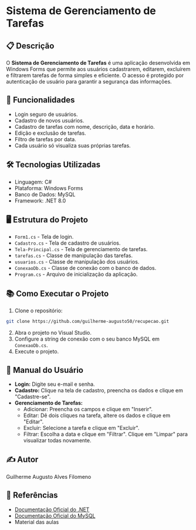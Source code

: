 
# Sistema de Gerenciamento de Tarefas

## 📋 Descrição
O **Sistema de Gerenciamento de Tarefas** é uma aplicação desenvolvida em Windows Forms que permite aos usuários cadastrarem, editarem, excluírem e filtrarem tarefas de forma simples e eficiente. O acesso é protegido por autenticação de usuário para garantir a segurança das informações.

## 🚀 Funcionalidades
- Login seguro de usuários.
- Cadastro de novos usuários.
- Cadastro de tarefas com nome, descrição, data e horário.
- Edição e exclusão de tarefas.
- Filtro de tarefas por data.
- Cada usuário só visualiza suas próprias tarefas.

## 🛠️ Tecnologias Utilizadas
- Linguagem: C#
- Plataforma: Windows Forms
- Banco de Dados: MySQL
- Framework: .NET 8.0

## 🖥️ Estrutura do Projeto
- `Form1.cs` - Tela de login.
- `Cadastro.cs` - Tela de cadastro de usuários.
- `Tela-Principal.cs` - Tela de gerenciamento de tarefas.
- `tarefas.cs` - Classe de manipulação das tarefas.
- `usuarios.cs` - Classe de manipulação dos usuários.
- `ConexaoDb.cs` - Classe de conexão com o banco de dados.
- `Program.cs` - Arquivo de inicialização da aplicação.

## 📚 Como Executar o Projeto
1. Clone o repositório:
```bash
git clone https://github.com/guilherme-augusto50/recupecao.git
```
2. Abra o projeto no Visual Studio.
3. Configure a string de conexão com o seu banco MySQL em `ConexaoDb.cs`.
4. Execute o projeto.

## 👤 Manual do Usuário
- **Login:** Digite seu e-mail e senha.
- **Cadastro:** Clique na tela de cadastro, preencha os dados e clique em "Cadastre-se".
- **Gerenciamento de Tarefas:**
   - Adicionar: Preencha os campos e clique em "Inserir".
   - Editar: Dê dois cliques na tarefa, altere os dados e clique em "Editar".
   - Excluir: Selecione a tarefa e clique em "Excluir".
   - Filtrar: Escolha a data e clique em "Filtrar". Clique em "Limpar" para visualizar todas novamente.

## ✍️ Autor
Guilherme Augusto Alves Filomeno

## 🔗 Referências
- [Documentação Oficial do .NET](https://docs.microsoft.com/dotnet/)
- [Documentação Oficial do MySQL](https://dev.mysql.com/doc/)
- Material das aulas
